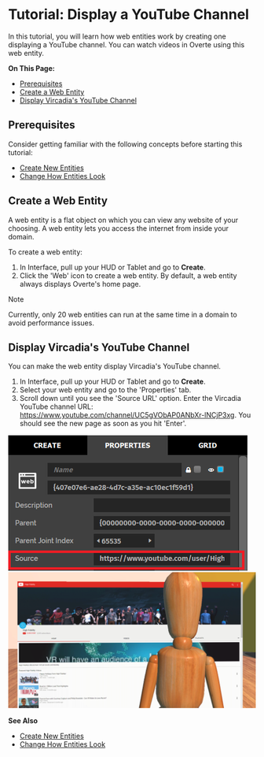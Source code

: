 # Tutorial: Display a YouTube Channel

In this tutorial, you will learn how web entities work by creating one displaying a YouTube channel. You can watch videos in Overte using this web entity. 

**On This Page:**

- [Prerequisites](#prerequisities)
- [Create a Web Entity](#create-a-web-entity)
- [Display Vircadia's YouTube Channel](#display-vircadia-s-youtube-channel)

## Prerequisites

Consider getting familiar with the following concepts before starting this tutorial:

- [Create New Entities](create-entities)
- [Change How Entities Look](entity-appearance)

## Create a Web Entity

A web entity is a flat object on which you can view any website of your choosing. A web entity lets you access the internet from inside your domain. 

To create a web entity:

1. In Interface, pull up your HUD or Tablet and go to **Create**.
2. Click the 'Web' icon to create a web entity. By default, a web entity always displays Overte's home page.

<div class="admonition note">
    <p class="admonition-title">Note</p>
    <p>Currently, only 20 web entities can run at the same time in a domain to avoid performance issues. </p>
</div>

## Display Vircadia's YouTube Channel

You can make the web entity display Vircadia's YouTube channel.

1. In Interface, pull up your HUD or Tablet and go to **Create**. 
2. Select your web entity and go to the 'Properties' tab.
3. Scroll down until you see the 'Source URL' option. Enter the Vircadia YouTube channel URL: https://www.youtube.com/channel/UC5gVObAP0ANbXr-lNCjP3xg. You should see the new page as soon as you hit 'Enter'.

![](_images/source-url.PNG)
![](_images/youtube-web-entity.PNG)



**See Also**

- [Create New Entities](create-entities)
- [Change How Entities Look](entity-appearance)
